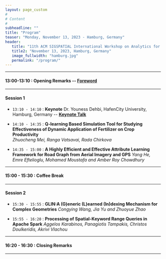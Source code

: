 ```yaml
---
layout: page_custom
#
# Content
#
subheadline: ""
title: "Program"
teaser: "Monday, November 13, 2023 - Hamburg, Germany"
header:
   title: "11th ACM SIGSPATIAL International Workshop on Analytics for Big Geospatial Data (BigSpatial 2022)"
   title2: "November 13, 2023, Hamburg, Germany"
   image_fullwidth: "hamburg.jpg"
   permalink: "/program/"
---
```



---------------------------------------

#### 13:00-13:10 : Opening Remarks -- [Foreword](docs/Frontmatter_BigSpatial23.pdf)

---------------------------------------

#### Session 1

* `13:10 - 14:10` : **Keynote** Dr. Youness Dehbi, HafenCity University, Hamburg, Germany -- [**Keynote Talk**](/program/keynotes/#talk1)  

* `14:10 - 14:35` : **Q-learning Based Simulation Tool for Studying Effectiveness of Dynamic Application of Fertilizer on Crop Productivity**   
  *Zhuocheng Mei, Ranga Vatsavai, Rada Chirkova*

* `14:35 - 15:00` : **A Highly Efficient and Effective Attribute Learning Framework for Road Graph from Aerial Imagery and GPS**
 *Yang He, Emre Eftelioglu, Mohamed Moustafa and Amber Roy Chowdhury*

---------------------------------------

#### 15:00 - 15:30 : Coffee Break

---------------------------------------

#### Session 2

 * `15:30 - 15:55` : **GLIN:A (G)eneric (L)earned (In)dexing Mechanism for Complex Geometries**
   *Congying Wang, Jia Yu and Zhuoyue Zhao*

* `15:55 - 16:20` : **Processing of Spatial-Keyword Range Queries in Apache Spark** 
*Aggelos Karabinos, Panagiotis Tampakis, Christos Doulkeridis, Akrivi Vlachou*


---------------------------------------

#### 16:20 - 16:30 : Closing Remarks

---------------------------------------

<br />





